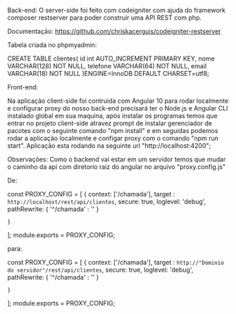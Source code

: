 Back-end:
O server-side foi feito com codeigniter com ajuda do framework composer
restserver para poder construir uma API REST com php.

Documentação: https://github.com/chriskacerguis/codeigniter-restserver

Tabela criada no phpmyadmin:

CREATE TABLE clientes(
	id int AUTO_INCREMENT PRIMARY KEY, 
	nome VARCHAR(128) NOT NULL, 
	telefone VARCHAR(64) NOT NULL, 
	email VARCHAR(18) NOT NULL
)ENGINE=InnoDB DEFAULT CHARSET=utf8;

Front-end:

Na aplicação client-side foi contruida com Angular 10 para rodar localmente
e configurar proxy do nosso back-end precisará ter o Node.js e Angular CLI 
instalado global em sua maquina, após instalar os programas temos que entrar
no projeto client-side atravez prompt de instalar gerenciador de pacotes com
o seguinte comando "npm install" e em seguidas podemos rodar a aplicação 
localmente e configar proxy com o comando "npm run start". Aplicação esta 
rodando na seguinte url "http://localhost:4200";

Observações: 
Como o backend vai estar em um servidor temos que mudar o 
caminho da api com diretorio raiz do angular no arquivo "proxy.config.js"

De:


const PROXY_CONFIG = [
    {
        context: ['/chamada'],
        target : `http://localhost/rest/api/clientes`,
        secure: true,
        loglevel: 'debug',
        pathRewrite: { '^/chamada' : '' }

    }
];
module.exports = PROXY_CONFIG;

para:


const PROXY_CONFIG = [
    {
        context: ['/chamada'],
        target : `http://"Dominio do servidor"/rest/api/clientes`,
        secure: true,
        loglevel: 'debug',
        pathRewrite: { '^/chamada' : '' }

    }
];
module.exports = PROXY_CONFIG;
